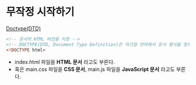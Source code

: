 # 무작정 시작하기
<a href="https://github.com/dudcks5477/Front-end/tree/master/Start/ex1.html">Doctype(DTD)</a>
```html
<!-- 문서의 HTML 버전을 지정 -->
<!-- DOCTYPE(DTD, Document Type Definition)은 마크업 언어에서 문서 형식을 정의하며, 웹 브라우저가 어떤 HTML 버전의 해석 방식으로 페이지를 이해하면 되는지를 알려주는 용도 -->
<!DOCTYPE html>
```
- index.html 파일을 **HTML 문서** 라고도 부른다.
- 혹은 main.css 파일을 **CSS 문서**, main.js 파일을 **JavaScript 문서** 라고도 부른다.
